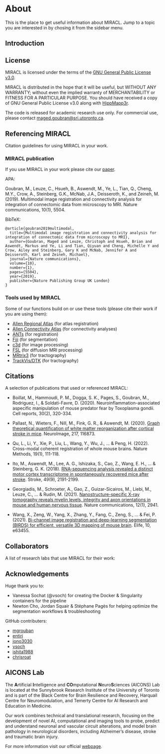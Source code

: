 # About

This is the place to get useful information about MIRACL. Jump to a topic you 
are interested in by chosing it from the sidebar menu.

## Introduction

## License

MIRACL is licensed under the terms of the [GNU General
Public License v3.0](https://www.gnu.org/licenses/gpl-3.0.en.html).

MIRACL is distributed in the hope that it will be useful,
but WITHOUT ANY WARRANTY; without even the implied warranty
of MERCHANTABILITY or FITNESS FOR A PARTICULAR PURPOSE. 
You should have received a copy of GNU General Public 
License v3.0 along with [HippMapp3r](https://github.com/AICONSlab/HippMapp3r). 

The code is released for academic research use only. For 
commercial use, please contact 
[maged.goubran@sri.utoronto.ca](mailto:maged.goubran@sri.utoronto.ca).

## Referencing MIRACL

Citation guidelines for using MIRACL in your work.

### MIRACL publication

If you use MIRACL in your work please cite our
[paper](https://www.nature.com/articles/s41467-019-13374-0).

APA:

Goubran, M., Leuze, C., Hsueh, B., Aswendt, M., Ye, L., 
Tian, Q., Cheng, M.Y., Crow, A., Steinberg, G.K., McNab, J.A., 
Deisseroth, K., and Zeineh, M. (2019). Multimodal image 
registration and connectivity analysis for integration of 
connectomic data from microscopy to MRI. Nature communications, 
10(1), 5504.

BibTeX:

```
@article{goubran2019multimodal,
  title={Multimodal image registration and connectivity analysis for integration of connectomic data from microscopy to MRI},
  author={Goubran, Maged and Leuze, Christoph and Hsueh, Brian and Aswendt, Markus and Ye, Li and Tian, Qiyuan and Cheng, Michelle Y and Crow, Ailey and Steinberg, Gary K and McNab, Jennifer A and Deisseroth, Karl and Zeineh, Michael},
  journal={Nature communications},
  volume={10},
  number={1},
  pages={5504},
  year={2019},
  publisher={Nature Publishing Group UK London}
}
```

### Tools used by MIRACL

Some of our functions build on or use these tools (please cite 
their work if you are using them):

 - [Allen Regional Atlas](http://mouse.brain-map.org/static/atlas) (for atlas registration)
 - [Allen Connectivity Atlas](http://connectivity.brain-map.org/) (for connectivity analyses)
 - [ANTs](https://github.com/stnava/ANTs) (for registration)
 - [Fiji](https://imagej.nih.gov/ij/index.html) (for segmentation)
 - [c3d](https://sourceforge.net/projects/c3d) (for image processing)
 - [FSL](https://fsl.fmrib.ox.ac.uk/fsl/fslwiki) (for diffusion MRI processing)
 - [MRtrix3](https://mrtrix.readthedocs.io/en/latest/) (for tractography)
 - [TrackVis/DTK](http://trackvis.org/) (for tractography)

## Citations

A selection of publications that used or referenced MIRACL:

- Boillat, M., Hammoudi, P. M., Dogga, S. K., Pages, S., Goubran, M.,
Rodriguez, I., & Soldati-Favre, D. (2020). Neuroinflammation-associated 
aspecific manipulation of mouse predator fear by Toxoplasma gondii. Cell 
reports, 30(2), 320-334.

- Pallast, N., Wieters, F., Nill, M., Fink, G. R., & Aswendt, M. (2020).
[Graph theoretical quantification of white matter reorganization after cortical
stroke in mice](https://www.sciencedirect.com/science/article/pii/S1053811920303591).
NeuroImage, 217, 116873.

- Qu, L., Li, Y., Xie, P., Liu, L., Wang, Y., Wu, J., ... & Peng, H. (2022). 
Cross-modal coherent registration of whole mouse brains. Nature Methods, 
19(1), 111-118.

- Ito, M., Aswendt, M., Lee, A. G., Ishizaka, S., Cao, Z., Wang, E. H., ... &
Steinberg, G. K. (2018). [RNA-sequencing analysis revealed a distinct motor 
cortex transcriptome in spontaneously recovered mice after stroke](https://www.ahajournals.org/doi/full/10.1161/STROKEAHA.118.021508).
Stroke, 49(9), 2191-2199.

- Georgiadis, M., Schroeter, A., Gao, Z., Guizar-Sicairos, M., Liebi, M., 
Leuze, C., ... & Rudin, M. (2021). [Nanostructure-specific X-ray tomography 
reveals myelin levels, integrity and axon orientations in mouse and human 
nervous tissue](https://www.nature.com/articles/s41467-021-22719-7). Nature 
communications, 12(1), 2941.

- Wang, X., Zeng, W., Yang, X., Zhang, Y., Fang, C., Zeng, S., ... & Fei, P.
(2021). [Bi-channel image registration and deep-learning segmentation (BIRDS)
for efficient, versatile 3D mapping of mouse brain](https://elifesciences.org/articles/63455.pdf). 
Elife, 10, e63455.

## Collaborators

A list of research labs that use MIRACL for their work:

## Acknowledgements

Huge thank you to:

 - Vanessa Sochat (@vsoch) for creating the Docker & Singularity
 containers for the pipeline
 - Newton Cho, Jordan Squair & Stéphane Pagès for helping 
 optimize the segmentation workflows & troubleshooting

GitHub contributers:

- [mgrouban](https://github.com/mgoubran)
- [entiri](https://github.com/entiri)
- [jono3030](https://github.com/jono3030)
- [vsoch](https://github.com/vsoch)
- [ishita1988](https://github.com/ishita1988)
- [chrisroat](https://github.com/chrisroat)

## AICONS Lab

The **A**rtificial **I**ntelligence and **CO**mputational
**N**euro**S**ciences (AICONS) Lab is located at the Sunnybrook
Research Institute of the University of Toronto and is part of the
Black Centre for Brain Resilience and Recovery, Harquail Centre for 
Neuromodulation, and Temerty Centre for AI Research and Education in 
Medicine.

Our work combines technical and translational research, focusing 
on the development of novel AI, computational and imaging tools to 
probe, predict and understand neuronal and vascular circuit 
alterations, and model brain pathology in neurological disorders, 
including Alzheimer’s disease, stroke and traumatic brain injury.

For more information visit our official [webpage](https://aiconslab.github.io/).
